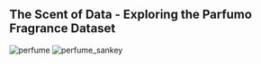 ## The Scent of Data - Exploring the Parfumo Fragrance Dataset

![perfume](https://github.com/user-attachments/assets/df1e7e23-f7ac-41c4-a5d4-147c8e65a27d)
![perfume_sankey](https://github.com/user-attachments/assets/1d7b1137-672d-46e6-bc10-9ec5aaca0e41)

